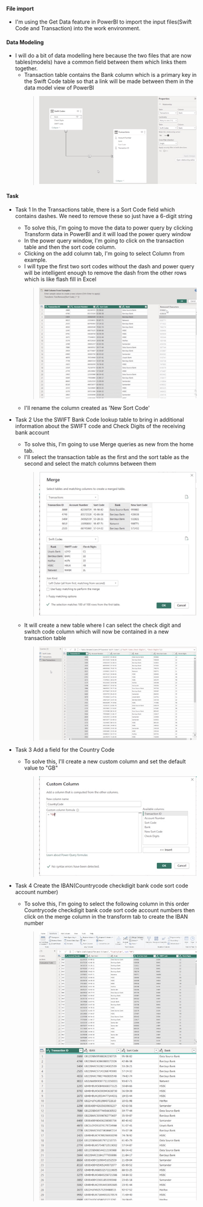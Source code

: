 #### File import

- I'm using the Get Data feature in PowerBI to import the input files(Swift Code and Transaction) into the work environment.

#### Data Modeling

- I will do a bit of data modelling here because the two files that are now tables(models) have a common field between them which links them together.
  - Transaction table contains the Bank column which is a primary key in the Swift Code table so that a link will be made between them in the data model view of PowerBI
    > ![Data Modelling](https://github.com/peralivet/PreppingDataWeeklyProject/blob/ebccd6a753c4860620b831b12ef690ef3e877aa5/week-03-project/image/data%20modelling.jpg)

#### Task

- Task 1
In the Transactions table, there is a Sort Code field which contains dashes. We need to remove these so just have a 6-digit string
  - To solve this, I'm going to move the data to power query by clicking Transform data in PowerBI and it will load the power query window
  - In the power query window, I'm going to click on the transaction table and then the sort code column.
  - Clicking on the add column tab, I'm going to select Column from example.
  - I will type the first two sort codes without the dash and power query will be intelligent enough to remove the dash from the other rows which is like flash fill in Excel
      > ![Add Column](https://github.com/peralivet/PreppingDataWeeklyProject/blob/5a16b1bda4e0d9bf969498af3f6db2acf1b607a2/week-03-project/image/addcolumn.jpg)
  - I'll rename the column created as 'New Sort Code'

- Task 2
Use the SWIFT Bank Code lookup table to bring in additional information about the SWIFT code and Check Digits of the receiving bank account
  - To solve this, I'm going to use Merge queries as new from the home tab.
  - I'll select the transaction table as the first and the sort table as the second and select the match columns between them
    >![Merge](https://github.com/peralivet/PreppingDataWeeklyProject/blob/0f197fd8ed854ede59acca7c6f69033f2171860e/week-03-project/image/merge.jpg)
  - It will create a new table where I can select the check digit and switch code column which will now be contained in a new transaction table
    > ![Check Digit](https://github.com/peralivet/PreppingDataWeeklyProject/blob/0f197fd8ed854ede59acca7c6f69033f2171860e/week-03-project/image/newtrantable.jpg)

- Task 3
Add a field for the Country Code
  - To solve this, I'll create a new custom column and set the default value to "GB"
    >![Custom Column](https://github.com/peralivet/PreppingDataWeeklyProject/blob/762752f3914426302bb55efdf61c38250eceef3a/week-03-project/image/customcolumn.jpg)


- Task 4
Create the IBAN(Countrycode checkdigit bank code sort code account number)
  - To solve this, I'm going to select the following column in this order Countrycode checkdigit bank code sort code account numbers then click on the merge column in the transform tab to create the IBAN number
    >![Merge Column IBAN](https://github.com/peralivet/PreppingDataWeeklyProject/blob/35debaad6a25e23c9f01652ea838eb287ad12807/week-03-project/image/ibanmergecolumn.jpg)
    >![New Table With IBAN](https://github.com/peralivet/PreppingDataWeeklyProject/blob/35debaad6a25e23c9f01652ea838eb287ad12807/week-03-project/image/newiban.jpg)
